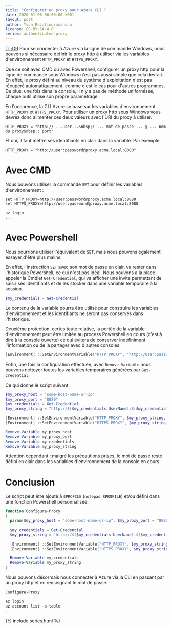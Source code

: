 ```yaml
---
title: "Configurer un proxy pour Azure CLI "
date: 2020-01-06 00:00:00 +001
layout: post
author: Yvan Razafindramanana
license: CC-BY-SA-4.0
series: authenticated-proxy
---
```



<acronym title="En résumé... (Too long; Didn't Read)">TL;DR</acronym>
Pour se connecter à Azure via la ligne de commande Windows,
nous pouvons si nécessaire définir le proxy http à utiliser via les variables
d'environnement `HTTP_PROXY` et `HTTPS_PROXY`.

<!--more-->

Que ce soit avec CMD ou avec Powershell, configurer un proxy http pour la ligne de
commande sous Windows n'est pas aussi simple que cela devrait. En effet,
le proxy défini au niveau du système d'exploitation n'est pas récupéré automatiquement,
comme c'est le cas pour d'autres programmes. De plus, une fois dans la console,
il n'y a pas de méthode uniformisée, chaque outil utilise son propre paramétrage.

En l'occurence, la CLI Azure se base sur les variables d'environnement `HTTP_PROXY`
et `HTTPS_PROXY`. Pour utiliser un proxy http sous Windows vous devrez donc
alimenter ces deux valeurs avec l'URI du proxy à utiliser.

```
HTTP_PROXY = "http:// ...user...&nbsp;: ... mot de passe ... @ ... nom du proxy&nbsp;: port"
```

Et oui, il faut mettre ses identifiants en clair dans la variable. Par exemple:

```
HTTP_PROXY = "http://user:password@proxy.acme.local:8080"
```

# Avec CMD

Nous pouvons utiliser la commande `SET` pour définir les variables d'environnement&nbsp;:

```batch
set HTTP_PROXY=http://user:password@proxy.acme.local:8080
set HTTPS_PROXY=http://user:password@proxy.acme.local:8080

az login
...
```

# Avec Powershell

Nous pourrions utiliser l'équivalent de `SET`, mais nous pouvons également 
essayer d'être plus malins.

En effet, l'instruction `SET` avec son mot de passe en clair, va rester
dans l'historique Powershell, ce qui n'est pas idéal. Nous pouvons à la place
appeler la Cmdlet `Get-Credential`, qui va afficher une invite permettant 
de saisir ses identifiants et de les stocker dans une variable temporaire
à la session.

```powershell
$my_credentials = Get-Credential
```

Le contenu de la variable pourra être utilisé pour construire les variables
d'environnement et les identifiants ne seront pas conservés dans l'historique.

Deuxième protection, certes toute relative, la portée de la variable
d'environnement peut être limitée au process Powershell
en cours (c'est à dire à la console ouverte) ce qui évitera de conserver 
indéfiniment l'information ou de la partager avec d'autres consoles.

```powershell
[Environment] ::SetEnvironmentVariable("HTTP_PROXY", "http://user:password@proxy.acme.local:8080", [EnvironmentVariableTarget]::Process)
```

Enfin, une fois la configuration effectuée, avec `Remove-Variable` 
nous pouvons nettoyer toutes les variables temporaires générées par `Get-Credential`.

Ce qui donne le script suivant:

```powershell
$my_proxy_host = "some-host-name-or-ip"
$my_proxy_port = "8080"
$my_credentials = Get-Credential
$my_proxy_string = "http://$($my_credentials.UserName):$($my_credentials.GetNetworkCredential().password)@${my_proxy_host}:${my_proxy_port}"

[Environment] ::SetEnvironmentVariable("HTTP_PROXY", $my_proxy_string, [EnvironmentVariableTarget]::Process)
[Environment] ::SetEnvironmentVariable("HTTPS_PROXY", $my_proxy_string, [EnvironmentVariableTarget]::Process)

Remove-Variable my_proxy_host
Remove-Variable my_proxy_port
Remove-Variable my_credentials
Remove-Variable my_proxy_string
```

Attention cependant&nbsp;: malgré les précautions prises, le mot de passe reste défini
en clair dans les variables d'environnement de la console en cours.

# Conclusion

Le script peut être ajouté à `$PROFILE` (`notepad $PROFILE`) et/ou défini dans 
une fonction Powershell personnalisée:

```powershell
function Configure-Proxy 
{
  param($my_proxy_host = "some-host-name-or-ip", $my_proxy_port = "8080")

  $my_credentials = Get-Credential
  $my_proxy_string = "http://$($my_credentials.UserName):$($my_credentials.GetNetworkCredential().password)@${my_proxy_host}:${my_proxy_port}"

  [Environment] ::SetEnvironmentVariable("HTTP_PROXY", $my_proxy_string, [EnvironmentVariableTarget]::Process)
  [Environment] ::SetEnvironmentVariable("HTTPS_PROXY", $my_proxy_string, [EnvironmentVariableTarget]::Process)

  Remove-Variable my_credentials
  Remove-Variable my_proxy_string
}
```

Nous pouvons désormais nous connecter à Azure via la CLI en passant par
un proxy http et en renseignant le mot de passe.

```powershell
Configure-Proxy

az login
az account list -o table
...
```

{% include series.html  %}
